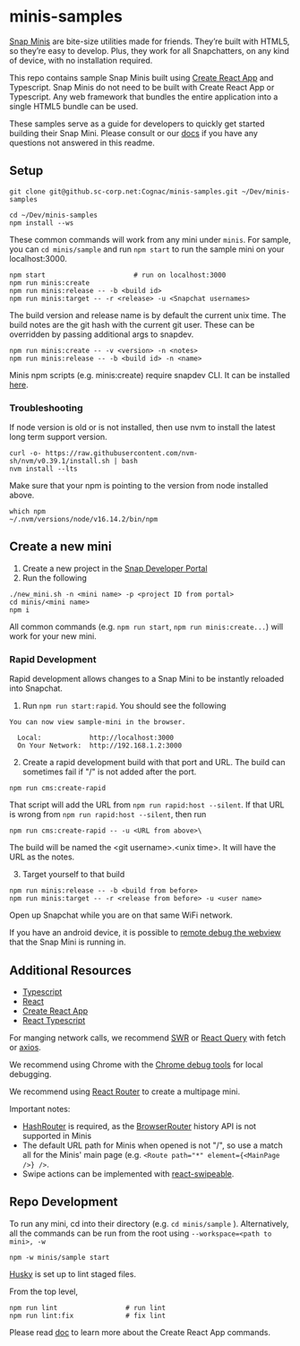 # minis-samples

[Snap Minis](https://minis.snapchat.com/) are bite-size utilities made for friends. They’re built with HTML5, so they’re easy to develop. 
Plus, they work for all Snapchatters, on any kind of device, with no installation required.

This repo contains sample Snap Minis built using [Create React App](https://create-react-app.dev/docs/getting-started) and Typescript.
Snap Minis do not need to be built with Create React App or Typescript. Any web framework that bundles the entire application into a single HTML5 bundle can be used.

These samples serve as a guide for developers to quickly get started building their Snap Mini. Please consult or our [docs](https://docs.snap.com/minis/getting-started/home/) if you have any questions not answered in this readme.

## Setup
```
git clone git@github.sc-corp.net:Cognac/minis-samples.git ~/Dev/minis-samples

cd ~/Dev/minis-samples
npm install --ws
```

These common commands will work from any mini under `minis`. For sample, you can `cd minis/sample` and run `npm start` to run the sample mini on your localhost:3000.
```
npm start                      # run on localhost:3000
npm run minis:create
npm run minis:release -- -b <build id>
npm run minis:target -- -r <release> -u <Snapchat usernames>
```

The build version and release name is by default the current unix time. The build notes are the git hash with the current git user. These can be overridden by passing additional args to snapdev.
```
npm run minis:create -- -v <version> -n <notes>
npm run minis:release -- -b <build id> -n <name>
```

Minis npm scripts (e.g. minis:create) require snapdev CLI. It can be installed [here](https://docs.snap.com/minis/downloads).

### Troubleshooting

If node version is old or is not installed, then use nvm to install the latest long term support version.
```
curl -o- https://raw.githubusercontent.com/nvm-sh/nvm/v0.39.1/install.sh | bash
nvm install --lts
```

Make sure that your npm is pointing to the version from node installed above.
```
which npm
~/.nvm/versions/node/v16.14.2/bin/npm
```

## Create a new mini
1. Create a new project in the [Snap Developer Portal](https://kit.snapchat.com/manage/)
2. Run the following
```
./new_mini.sh -n <mini name> -p <project ID from portal>
cd minis/<mini name>
npm i
```

All common commands (e.g. `npm run start`, `npm run minis:create...`) will work for your new mini.

### Rapid Development
Rapid development allows changes to a Snap Mini to be instantly reloaded into Snapchat. 

1. Run `npm run start:rapid`. You should see the following
```
You can now view sample-mini in the browser.

  Local:            http://localhost:3000
  On Your Network:  http://192.168.1.2:3000
```
2. Create a rapid development build with that port and URL. The build can sometimes fail if "/" is not added after the port.
```
npm run cms:create-rapid
```
That script will add the URL from `npm run rapid:host --silent`. If that URL is wrong from `npm run rapid:host --silent`, then run
```
npm run cms:create-rapid -- -u <URL from above>\
```

The build will be named the \<git username\>.\<unix time\>. It will have the URL as the notes.

3. Target yourself to that build
```
npm run minis:release -- -b <build from before>
npm run minis:target -- -r <release from before> -u <user name>
```

Open up Snapchat while you are on that same WiFi network.

If you have an android device, it is possible to [remote debug the webview](https://developer.chrome.com/docs/devtools/remote-debugging/webviews/#open_a_webview_in_devtools) that the Snap Mini is running in.

## Additional Resources
- [Typescript](https://www.typescriptlang.org/docs/handbook/2/basic-types.html)
- [React](https://reactjs.org/docs/hello-world.html)
- [Create React App](https://create-react-app.dev/docs/getting-started)
- [React Typescript](https://github.com/typescript-cheatsheets/react#reacttypescript-cheatsheets)

For manging network calls, we recommend [SWR](https://swr.vercel.app/) or [React Query](https://react-query.tanstack.com/overview) with fetch or [axios](https://axios-http.com/docs/api_intro).

We recommend using Chrome with the [Chrome debug tools](https://developer.chrome.com/docs/devtools/device-mode/) for local debugging.

We recommend using [React Router](https://reactrouter.com/docs/en/v6/getting-started/tutorial#add-some-routes) to create a multipage mini. 

Important notes:
- [HashRouter](https://v5.reactrouter.com/web/api/HashRouter) is required, as the [BrowserRouter](https://v5.reactrouter.com/web/api/BrowserRouter) history API is not supported in Minis
- The default URL path for Minis when opened is not "/", so use a match all for the Minis' main page (e.g. ```<Route path="*" element={<MainPage />} />```. 
- Swipe actions can be implemented with [react-swipeable](https://github.com/FormidableLabs/react-swipeable). 

## Repo Development
To run any mini, cd into their directory (e.g. `cd minis/sample` ). Alternatively, all the commands can be run from the root using `--workspace=<path to mini>, -w`
```
npm -w minis/sample start
```

[Husky](https://typicode.github.io/husky/#/) is set up to lint staged files.

From the top level,
```
npm run lint                 # run lint
npm run lint:fix             # fix lint
```

Please read [doc](create_react_app.md) to learn more about the Create React App commands.
